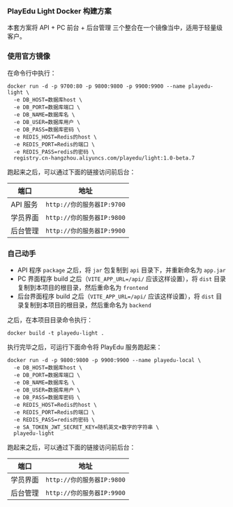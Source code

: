 ### PlayEdu Light Docker 构建方案

本套方案将 API + PC 前台 + 后台管理 三个整合在一个镜像当中，适用于轻量级客户。

### 使用官方镜像

在命令行中执行：

```
docker run -d -p 9700:80 -p 9800:9800 -p 9900:9900 --name playedu-light \
  -e DB_HOST=数据库host \
  -e DB_PORT=数据库端口 \
  -e DB_NAME=数据库名 \
  -e DB_USER=数据库用户 \
  -e DB_PASS=数据库密码 \
  -e REDIS_HOST=Redis的host \
  -e REDIS_PORT=Redis的端口 \
  -e REDIS_PASS=redis的密码 \
  registry.cn-hangzhou.aliyuncs.com/playedu/light:1.0-beta.7
```

跑起来之后，可以通过下面的链接访问前后台：

| 端口     | 地址                       |
| -------- | -------------------------- |
| API 服务 | `http://你的服务器IP:9700` |
| 学员界面 | `http://你的服务器IP:9800` |
| 后台管理 | `http://你的服务器IP:9900` |

### 自己动手

- API 程序 `package` 之后，将 `jar` 包复制到 `api` 目录下，并重新命名为 `app.jar`
- PC 界面程序 build 之后（`VITE_APP_URL=/api/` 应该这样设置），将 `dist` 目录复制到本项目的根目录，然后重命名为 `frontend`
- 后台界面程序 build 之后（`VITE_APP_URL=/api/` 应该这样设置），将 `dist` 目录复制到本项目的根目录，然后重命名为 `backend`

之后，在本项目目录命令执行：

```
docker build -t playedu-light .
```

执行完毕之后，可运行下面命令将 PlayEdu 服务跑起来：

```
docker run -d -p 9800:9800 -p 9900:9900 --name playedu-local \
  -e DB_HOST=数据库host \
  -e DB_PORT=数据库端口 \
  -e DB_NAME=数据库名 \
  -e DB_USER=数据库用户 \
  -e DB_PASS=数据库密码 \
  -e REDIS_HOST=Redis的host \
  -e REDIS_PORT=Redis的端口 \
  -e REDIS_PASS=redis的密码 \
  -e SA_TOKEN_JWT_SECRET_KEY=随机英文+数字的字符串 \
  playedu-light
```

跑起来之后，可以通过下面的链接访问前后台：

| 端口     | 地址                       |
| -------- | -------------------------- |
| 学员界面 | `http://你的服务器IP:9800` |
| 后台管理 | `http://你的服务器IP:9900` |
